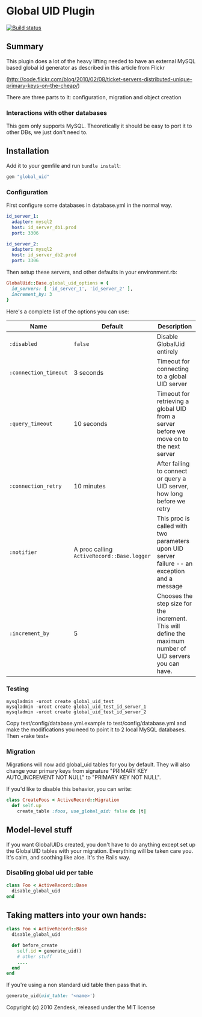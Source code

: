# Global UID Plugin

[![Build status](https://circleci.com/gh/zendesk/global_uid.svg?style=svg)](https://circleci.com/gh/zendesk/global_uid)

## Summary

This plugin does a lot of the heavy lifting needed to have an external MySQL based global id generator as described in this article from Flickr

(http://code.flickr.com/blog/2010/02/08/ticket-servers-distributed-unique-primary-keys-on-the-cheap/)

There are three parts to it: configuration, migration and object creation

### Interactions with other databases

This gem only supports MySQL. Theoretically it should be easy to port it to other DBs, we just don't need to.

## Installation

Add it to your gemfile and run `bundle install`:

```rb
gem "global_uid"
```

### Configuration

First configure some databases in database.yml in the normal way.

```yml
id_server_1:
  adapter: mysql2
  host: id_server_db1.prod
  port: 3306

id_server_2:
  adapter: mysql2
  host: id_server_db2.prod
  port: 3306
```

Then setup these servers, and other defaults in your environment.rb:

```rb
GlobalUid::Base.global_uid_options = {
  id_servers: [ 'id_server_1', 'id_server_2' ],
  increment_by: 3
}
```

Here's a complete list of the options you can use:

| Name                  | Default                                    | Description                                                                                                |
| --------------------- | ------------------------------------------ | ---------------------------------------------------------------------------------------------------------- |
| `:disabled`           | `false`                                    | Disable GlobalUid entirely                                                                                 |
| `:connection_timeout` | 3 seconds                                  | Timeout for connecting to a global UID server                                                              |
| `:query_timeout`      | 10 seconds                                 | Timeout for retrieving a global UID from a server before we move on to the next server                     |
| `:connection_retry`   | 10 minutes                                 | After failing to connect or query a UID server, how long before we retry                                   |
| `:notifier`           | A proc calling `ActiveRecord::Base.logger` | This proc is called with two parameters upon UID server failure -- an exception and a message              |
| `:increment_by`       | 5                                          | Chooses the step size for the increment.  This will define the maximum number of UID servers you can have. |

### Testing

```
mysqladmin -uroot create global_uid_test
mysqladmin -uroot create global_uid_test_id_server_1
mysqladmin -uroot create global_uid_test_id_server_2
```

Copy test/config/database.yml.example to test/config/database.yml and make the modifications you need to point it to 2 local MySQL databases. Then +rake test+

### Migration

Migrations will now add global_uid tables for you by default.  They will also change
your primary keys from signature "PRIMARY KEY AUTO_INCREMENT NOT NULL" to "PRIMARY KEY NOT NULL".

If you'd like to disable this behavior, you can write:

```rb
class CreateFoos < ActiveRecord::Migration
  def self.up
    create_table :foos, use_global_uid: false do |t|
```

## Model-level stuff

If you want GlobalUIDs created, you don't have to do anything except set up the GlobalUID tables
with your migration.  Everything will be taken care you.  It's calm, and soothing like aloe.
It's the Rails way.


### Disabling global uid per table

```rb
class Foo < ActiveRecord::Base
  disable_global_uid
end
````


## Taking matters into your own hands:

```rb
class Foo < ActiveRecord::Base
  disable_global_uid

  def before_create
    self.id = generate_uid()
    # other stuff
    ....
  end
end
```

If you're using a non standard uid table then pass that in.

```rb
generate_uid(uid_table: '<name>')
```

Copyright (c) 2010 Zendesk, released under the MIT license

